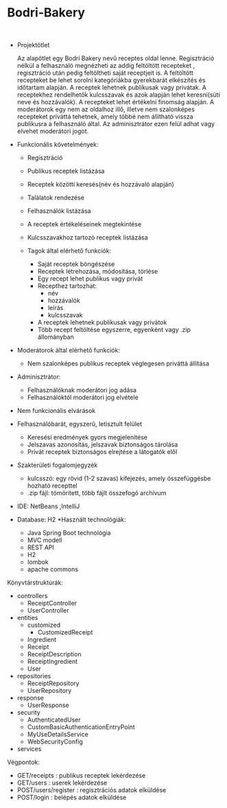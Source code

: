 # Bodri-Bakery
 
* Projektötlet

  Az alapötlet egy Bodri Bakery nevű receptes oldal lenne.
Regisztráció nélkül a felhasználó megnézheti az addig feltöltött recepteket , regisztráció után pedig feltöltheti saját receptjeit  is.
A feltöltött recepteket be lehet sorolni kategóriákba gyerekbarát elkészítés  és időtartam  alapján.
A receptek lehetnek publikusak vagy privátak.
A receptekhez rendelhetők kulcsszavak és azok alapján lehet keresni(süti neve és hozzávalók). 
A recepteket lehet értékelni finomság alapján.
A moderátorok egy nem az oldalhoz illő, illetve nem szalonképes recepteket priváttá tehetnek, amely többé nem állítható vissza publikusra a felhasználó által.
Az adminisztrátor ezen felül adhat vagy elvehet moderátori jogot.

* Funkcionális követelmények:
 	* Regisztráció
 	* Publikus receptek listázása
 	* Receptek közötti keresés(név és hozzávaló alapján)
 	* Találatok rendezése
 	* Felhasználók listázása
 	
 	* A receptek értékeléseinek megtekintése
 	* Kulcsszavakhoz tartozó receptek listázása
  * Tagok által elérhető funkciók:
 	 * Saját receptek böngészése
 	 * Receptek létrehozása, módosítása, törlése
 	 * Egy recept lehet publikus vagy privát
 	* Recepthez tartozhat:
      * név
      * hozzávalók
      * leírás
      * kulcsszavak
 	* A receptek lehetnek publikusak vagy privátok
 	* Több recept feltöltése egyszerre, egyenként vagy .zip állományban
 * Moderátorok által elérhető funkciók:
 	* Nem szalonképes publikus receptek véglegesen priváttá állítása
* Adminisztrátor:
 	* Felhasználóknak moderátori jog adása
 	* Felhasználóktól moderátori jog elvétele
* Nem funkcionális elvárások

* Felhasználóbarát, egyszerű, letisztult felület
 	* Keresési eredmények gyors megjelenítése
 	* Jelszavas azonosítás, jelszavak biztonságos tárolása
 	* Privát receptek biztonságos elrejtése a látogatók elől
* Szakterületi fogalomjegyzék
 	* kulcsszó: egy rövid (1-2 szavas) kifejezés, amely összefüggésbe hozható recepttel
 	* .zip fájl: tömörített, több fájlt összefogó archívum

* IDE: NetBeans ,IntelliJ
* Database: H2
*Használt technológiák:
	* Java Spring Boot technológia 
	* MVC modell
	* REST API
	* H2
	* lombok
	* apache commons

Könyvtárstruktúrák:
* controllers
  	* ReceiptController
  	* UserController
* entities
 	 * customized
   		 * CustomizedReceipt
  	 * Ingredient
 	 * Receipt
 	 * ReceiptDescription
 	 * ReceiptIngredient
 	 * User
* repositories
 	 * ReceiptRepository
 	 * UserRepository
* response
 	 * UserResponse
* security
 	 * AuthenticatedUser
 	 * CustomBasicAuthenticationEntryPoint
 	 * MyUseDetailsService
 	 * WebSecurityConfig
* services
	
Végpontok:
* GET/receipts : publikus receptek lekérdezése
* GET/users : userek lekérdezése
* POST/users/register  :  regisztrációs adatok elküldése
* POST/login : belépés adatok elküldése

 	


